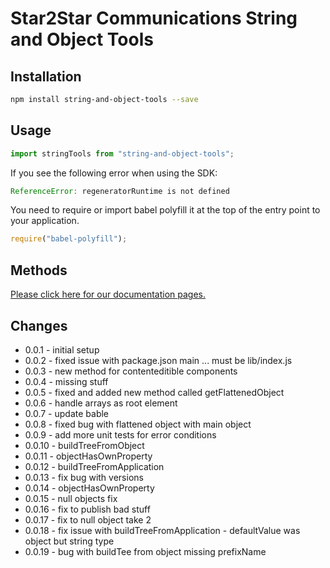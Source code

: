 # Star2Star Communications String and Object Tools

## Installation

```bash
npm install string-and-object-tools --save
```

## Usage

```javascript
import stringTools from "string-and-object-tools";

```
If you see the following error when using the SDK:
 
```javascript
ReferenceError: regeneratorRuntime is not defined
```
You need to require or import babel polyfill it at the top of the entry point to your application.
```javascript
require("babel-polyfill");
```
## Methods

[Please click here for our documentation pages.](https://star2star.github.io/string-and-object-tools/ "Star2Star Communications String and Object Tools Documentation")

## Changes
* 0.0.1 - initial setup
* 0.0.2 - fixed issue with package.json main ... must be lib/index.js
* 0.0.3 - new method for contenteditible components
* 0.0.4 - missing stuff
* 0.0.5 - fixed and added new method called getFlattenedObject
* 0.0.6 - handle arrays as root element
* 0.0.7 - update bable
* 0.0.8 - fixed bug with flattened object with main object
* 0.0.9 - add more unit tests for error conditions
* 0.0.10 - buildTreeFromObject
* 0.0.11 - objectHasOwnProperty
* 0.0.12 - buildTreeFromApplication
* 0.0.13 - fix bug with versions 
* 0.0.14 - objectHasOwnProperty 
* 0.0.15 - null objects fix 
* 0.0.16 - fix to publish bad stuff 
* 0.0.17 - fix to null object take 2 
* 0.0.18 - fix issue with buildTreeFromApplication - defaultValue was object but string type 
* 0.0.19 - bug with buildTee from object missing prefixName 
